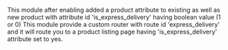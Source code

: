  This module after enabling added a product attribute to existing as well as new product with attribute id 'is_express_delivery' having boolean value (1 or 0)
 This module provide a custom router with route id 'express_delivery'
 and it will route you to a product listing page having 'is_express_delivery' attribute set to yes.